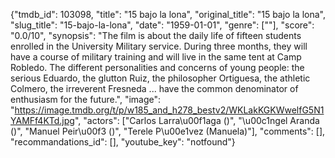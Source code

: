 {"tmdb_id": 103098, "title": "15 bajo la lona", "original_title": "15 bajo la lona", "slug_title": "15-bajo-la-lona", "date": "1959-01-01", "genre": [""], "score": "0.0/10", "synopsis": "The film is about the daily life of fifteen students enrolled in the University Military service. During three months, they will have a course of military training and will live in the same tent at Camp Robledo. The different personalities and concerns of young people: the serious Eduardo, the glutton Ruiz, the philosopher Ortiguesa, the athletic Colmero, the irreverent Fresneda ... have the common denominator of enthusiasm for the future.", "image": "https://image.tmdb.org/t/p/w185_and_h278_bestv2/WKLakKGKWwelfG5N1YAMFf4KTd.jpg", "actors": ["Carlos Larra\u00f1aga ()", "\u00c1ngel Aranda ()", "Manuel Peir\u00f3 ()", "Terele P\u00e1vez (Manuela)"], "comments": [], "recommandations_id": [], "youtube_key": "notfound"}
